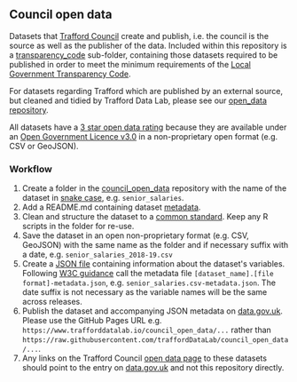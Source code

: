 ## Council open data

Datasets that [Trafford Council](https://www.trafford.gov.uk) create and publish, i.e. the council is the source as well as the publisher of the data. Included within this repository is a [transparency_code](https://github.com/traffordDataLab/council_open_data/tree/master/transparency_code) sub-folder, containing those datasets required to be published in order to meet the minimum requirements of the [Local Government Transparency Code](https://www.gov.uk/government/publications/local-government-transparency-code-2015).

For datasets regarding Trafford which are published by an external source, but cleaned and tidied by Trafford Data Lab, please see our [open_data repository](https://github.com/traffordDataLab/open_data).

All datasets have a [3 star open data rating](https://5stardata.info/en/) because they are available under an [Open Government Licence v3.0](http://www.nationalarchives.gov.uk/doc/open-government-licence/version/3/) in a non-proprietary open format (e.g. CSV or GeoJSON).

### Workflow

1. Create a folder in the [council_open_data](https://github.com/traffordDataLab/council_open_data) repository with the name of the dataset in [snake case](https://en.wikipedia.org/wiki/Snake_case), e.g. `senior_salaries`.
2. Add a README.md containing dataset [metadata](metadata.md).
3. Clean and structure the dataset to a [common standard](schema.md). Keep any R scripts in the folder for re-use.
4. Save the dataset in an open non-proprietary format (e.g. CSV, GeoJSON) with the same name as the folder and if necessary suffix with a date, e.g. `senior_salaries_2018-19.csv`
5. Create a [JSON file](-metadata.json) containing information about the dataset's variables. Following [W3C guidance](https://www.w3.org/TR/tabular-data-primer/#metadata) call the metadata file `[dataset_name].[file format]-metadata.json`, e.g. `senior_salaries.csv-metadata.json`. The date suffix is not necessary as the variable names will be the same across releases.
6. Publish the dataset and accompanying JSON metadata on [data.gov.uk](https://data.gov.uk/search?filters%5Bpublisher%5D=Trafford+Council). Please use the GitHub Pages URL e.g. `https://www.trafforddatalab.io/council_open_data/...` rather than `https://raw.githubusercontent.com/traffordDataLab/council_open_data/...`.
7. Any links on the Trafford Council [open data page](https://www.trafford.gov.uk/about-your-council/data-protection/open-data) to these datasets should point to the entry on [data.gov.uk](https://data.gov.uk/search?filters%5Bpublisher%5D=Trafford+Council) and not this repository directly.
